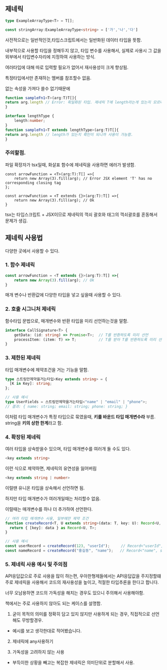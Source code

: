 ## 제네릭

```ts
type ExampleArrayType<T> = T[];

const stringArray:ExampleArrayType<string> = ['가','나','다']

```
사전적으로는 일반적인것,타입스크립트에서는 일반화된 데이터 타입을 뜻함.

내부적으로 사용할 타입을 정해두지 않고, 타입 변수를 사용해서, 실제로 사용시 그 값을 외부에서 타입변수자리에 지정하여 사용하는 방식.

여러타입에 대해 따로 입력할 필요가 없어서 재사용성이 크게 향상됨.


특정타입에서만 존재하는 멤버를 참조할수 없음.

없는 속성을 가져다 쓸수 없기때문에

```ts
function sampleFn1<T>(arg:T)T[]{
return arg.length // Error: 획일화된 타입. 제네릭 T에 length라는게 있는지 모르니까 사용할수 없음.
}
```

```ts
interface lengthType {
    length:number;
}
function sampleFn1<T extends lengthType>(arg:T)T[]{
return arg.length // length가 있는지 확인이 되니까 사용이 가능함.
}
```

### 주의할점.

파일 확장자가 tsx일때, 화살표 함수에 제네릭을 사용하면 에러가 발생함.

```tsx
const arrowFunction = <T>(arg:T):T[] =>{
    return new Array(3).fill(arg); // Error JSX element 'T' has no corresponding closing tag
};

const arrowFunction = <T extends {}>(arg:T):T[] =>{
    return new Array(3).fill(arg); // Ok
}

```

tsx는 타입스크립트 + JSX이므로 제네릭의 꺽쇠 괄호와 태그의 꺽쇠괄호를 혼동해서 문제가 생김.


## 제네릭 사용법

다양한 곳에서 사용할 수 있다.

### 1. 함수 제네릭

```ts
const arrowFunction = <T extends {}>(arg:T):T[] =>{
    return new Array(3).fill(arg); // Ok
}
```

매개 변수나 반환값에 다양한 타입을 넣고 싶을때 사용할 수 있다.

### 2. 호출 시그니처 제네릭

함수타입 문법으로, 매개변수와 반환 타입을 미리 선언하는것을 말함.

```ts
interface CallSignature<T> {
    getData: (id: string) => Promise<T>;  // T를 반환하도록 미리 선언
    processItem: (item: T) => T;          // T를 받아 T를 반환하도록 미리 선언
}

```

 
### 3. 제한된 제네릭

타입 매개변수에 제약조건을 거는 기능을 말함.

```ts
type 스트링만제약을거는타입<Key extends string> = {
  [K in Key]: string;
};

// 사용 예시
type UserFields = 스트링만제약을거는타입<"name" | "email" | "phone">;
// 결과: { name: string; email: string; phone: string; }

```

이처럼 타입 매개변수가 특정 타입으로 묶였을때, **키를 바운드 타입 매개변수라** 부름.
string을 **키의 상한 한계**라고 함.


### 4. 확장된 제네릭

여러 타입을 상속받을수 있으며, 타입 매개변수를 여러개 둘 수도 있다.

```ts
<key extends string>
```
이런 식으로 제약하면, 제네릭의 유연성을 잃어버림

```ts
<key extends string | number>
```

이럴땐 유니온 타입을 상속해서 선언하면 됨.

하지만 타입 매개변수가 여러개일때는 처리할수 없음.

이럴때는 매개변수를 하나 더 추가하여 선언한다.

```ts
// 여러 타입 매개변수 사용, 일부에만 제약 조건
function createRecord<T, U extends string>(data: T, key: U): Record<U, T> {
  return { [key]: data } as Record<U, T>;
}

// 사용 예시
const userRecord = createRecord(123, "userId");     // Record<"userId", number>
const nameRecord = createRecord("홍길동", "name");   // Record<"name", string>

```


### 5. 제네릭 사용 예시 및 주의점

API응답값으로 주로 사용을 많이 하는편,
우아한형제들에서는 API응답값을 주지정할떄 주로 제네릭을 사용해서 코드의 재사용성을 높이고, 적절한 타입추론을 한다고 합니다.

너무 오남용하면 코드의 가독성을 해치는 경우도 있으니 주의해서 사용해야함.

책에서는 주로 사용하지 않아도 되는 케이스를 설명함.

1. 굳이 목적의 의미를 정확히 담고 있지 않지만 사용하게 되는 경우, 직접적으로 선언해도 무방할경우.
- 예시를 보고 생각한대로 적어봤습니다.

2. 제네릭에 any사용하기

3. 가독성을 고려하지 않는 사용
- 부득이한 상황을 빼고는 복잡한 제네릭은 의미단위로 분할해서 사용.